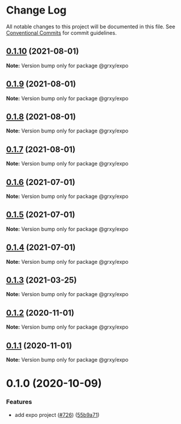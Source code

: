 # Change Log

All notable changes to this project will be documented in this file.
See [Conventional Commits](https://conventionalcommits.org) for commit guidelines.

## [0.1.10](https://github.com/grxy/grxy/compare/@grxy/expo@0.1.9...@grxy/expo@0.1.10) (2021-08-01)

**Note:** Version bump only for package @grxy/expo





## [0.1.9](https://github.com/grxy/grxy/compare/@grxy/expo@0.1.8...@grxy/expo@0.1.9) (2021-08-01)

**Note:** Version bump only for package @grxy/expo





## [0.1.8](https://github.com/grxy/grxy/compare/@grxy/expo@0.1.7...@grxy/expo@0.1.8) (2021-08-01)

**Note:** Version bump only for package @grxy/expo





## [0.1.7](https://github.com/grxy/grxy/compare/@grxy/expo@0.1.6...@grxy/expo@0.1.7) (2021-08-01)

**Note:** Version bump only for package @grxy/expo





## [0.1.6](https://github.com/grxy/grxy/compare/@grxy/expo@0.1.5...@grxy/expo@0.1.6) (2021-07-01)

**Note:** Version bump only for package @grxy/expo





## [0.1.5](https://github.com/grxy/grxy/compare/@grxy/expo@0.1.4...@grxy/expo@0.1.5) (2021-07-01)

**Note:** Version bump only for package @grxy/expo





## [0.1.4](https://github.com/grxy/grxy/compare/@grxy/expo@0.1.3...@grxy/expo@0.1.4) (2021-07-01)

**Note:** Version bump only for package @grxy/expo





## [0.1.3](https://github.com/grxy/grxy/compare/@grxy/expo@0.1.2...@grxy/expo@0.1.3) (2021-03-25)

**Note:** Version bump only for package @grxy/expo





## [0.1.2](https://github.com/grxy/grxy/compare/@grxy/expo@0.1.1...@grxy/expo@0.1.2) (2020-11-01)

**Note:** Version bump only for package @grxy/expo





## [0.1.1](https://github.com/grxy/grxy/compare/@grxy/expo@0.1.0...@grxy/expo@0.1.1) (2020-11-01)

**Note:** Version bump only for package @grxy/expo





# 0.1.0 (2020-10-09)


### Features

* add expo project ([#726](https://github.com/grxy/grxy/issues/726)) ([55b9a71](https://github.com/grxy/grxy/commit/55b9a7192dbfb347c9a449fc2221645320e7e6f1))
